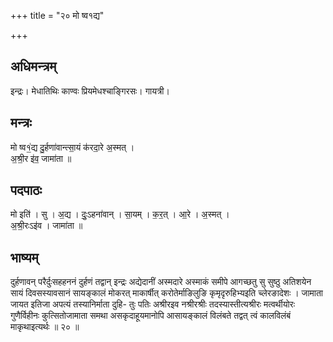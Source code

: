 +++
title = "२० मो ष्व१द्य"

+++
## अधिमन्त्रम्
इन्द्रः। मेधातिथिः काण्वः प्रियमेधश्चाङ्गिरसः। गायत्री।

## मन्त्रः
मो ष्व१॒॑द्य दु॒र्हणा॑वान्त्सा॒यं क॑रदा॒रे अ॒स्मत् ।  
अ॒श्री॒र इ॑व॒ जामा॑ता ॥

## पदपाठः
मो इति॑ । सु । अ॒द्य । दुः॒ऽहना॑वान् । सा॒यम् । क॒र॒त् । आ॒रे । अ॒स्मत् ।  
अ॒श्री॒रःऽइ॑व । जामा॑ता ॥

## भाष्यम्
दुर्हणावन् परैर्दुःसहहननं दुर्हणं तद्वान् इन्द्रः अद्येदानीं अस्मदारे अस्माकं समीपे आगच्छतु सु सुष्ठु अतिशयेन सायं दिवसस्यावसानं सायङ्कालं मोकरत् माकार्षीत् करोतेर्माङिलुङि कृमृदृरुहिभ्यइति च्लेरङादेशः । जामाता जायत इतिजा अपत्यं तस्यानिर्माता दुहि- तुः पतिः अश्रीरइव नश्रीरश्रीः तदस्यास्तीत्यश्रीरः मत्वर्थीयोरः गुणैर्विहीनः कुत्सितोजामाता समथा असकृदाहूयमानोपि आसायङ्कालं विलंबते तद्वत् त्वं कालविलंबं माकृथाइत्यर्थः ॥ २० ॥
